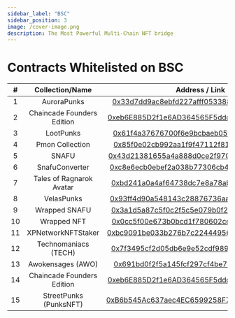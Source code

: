 ```yaml
---
sidebar_label: "BSC"
sidebar_position: 3
image: /cover-image.png
description: The Most Powerful Multi-Chain NFT bridge
---
```


# Contracts Whitelisted on BSC

|#|Collection/Name|Address / Link|
|:-:|:-:|:-:|
|1|AuroraPunks|[0x33d7dd9ac8ebfd227afff053388bd65c2841c343](https://bscscan.com/address/0x33d7dd9ac8ebfd227afff053388bd65c2841c343)|
|2|Chaincade Founders Edition|[0xeb6E885D2f1e6AD364565F5ddd674E8521F4d757](https://bscscan.com/address/0xeb6E885D2f1e6AD364565F5ddd674E8521F4d757)|
|3|LootPunks|[0x61f4a37676700f6e9bcbaeb05ff6c2f701c1c702](https://bscscan.com/address/0x61f4a37676700f6e9bcbaeb05ff6c2f701c1c702)|
|4|Pmon Collection|[0x85f0e02cb992aa1f9f47112f815f519ef1a59e2d](https://bscscan.com/address/0x85f0e02cb992aa1f9f47112f815f519ef1a59e2d)|
|5|SNAFU|[0x43d21381655a4a888d0ce2f97022634c84b0b517](https://bscscan.com/address/0x43d21381655a4a888d0ce2f97022634c84b0b517)|
|6|SnafuConverter|[0xc8e6ecb0ebef2a038b77306cb42936cd8888891c](https://bscscan.com/address/0xc8e6ecb0ebef2a038b77306cb42936cd8888891c)|
|7|Tales of Ragnarok Avatar|[0xbd241a0a4af64738dc7e8a78abda9d2fe1256dc4](https://bscscan.com/token/0xbd241a0a4af64738dc7e8a78abda9d2fe1256dc4)|
|8|VelasPunks|[0x93ff4d90a548143c28876736aa9da2bb7b1b52d4](https://bscscan.com/address/0x93ff4d90a548143c28876736aa9da2bb7b1b52d4)|
|9|Wrapped SNAFU|[0x3a1d5a87c5f0c2f5c5e079b0f234d8797ee0e9b4](https://bscscan.com/address/0x3a1d5a87c5f0c2f5c5e079b0f234d8797ee0e9b4)|
|10|Wrapped NFT|[0x0cc5f00e673b0bcd1f780602cec6553aec1a57f0](https://bscscan.com/address/0x0cc5f00e673b0bcd1f780602cec6553aec1a57f0)|
|11|XPNetworkNFTStaker|[0xbc9091be033b276b7c2244495699491167c20037](https://bscscan.com/address/0xbc9091be033b276b7c2244495699491167c20037)|
|12|Technomaniacs (TECH)|[0x7f3495cf2d05db6e9e52cdf989bced71e786725c](https://bscscan.com/address/0x7f3495cf2d05db6e9e52cdf989bced71e786725c)|
|13|Awokensages (AWO)|[0x691bd0f2f5a145fcf297cf4be79095b66f002cbc](https://bscscan.com/address/0x691bd0f2f5a145fcf297cf4be79095b66f002cbc)|
|14|Chaincade Founders Edition|[0xeb6E885D2f1e6AD364565F5ddd674E8521F4d757](https://bscscan.com/address/0xeb6E885D2f1e6AD364565F5ddd674E8521F4d757)|
|15|StreetPunks (PunksNFT)|[0xB6b545Ac637aec4EC6599258F7CDe70261676333](https://bscscan.com/address/0xB6b545Ac637aec4EC6599258F7CDe70261676333)|